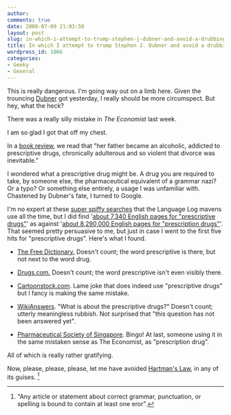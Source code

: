 ```yaml
---
author:
comments: true
date: 2008-07-09 21:03:50
layout: post
slug: in-which-i-attempt-to-trump-stephen-j-dubner-and-avoid-a-drubbing
title: In which I attempt to trump Stephen J. Dubner and avoid a drubbing
wordpress_id: 1066
categories:
- Geeky
- General
---
```


This is really dangerous. I'm going way out on a limb here. Given the trouncing [Dubner](http://freakonomics.blogs.nytimes.com/2008/07/08/dept-of-oops/) got yesterday, I really should be more circumspect. But hey, what the heck?

There was a really silly mistake in _The Economist_ last week.

I am so glad I got that off my chest.

In a [book review](http://www.economist.com/books/displaystory.cfm?story_id=11662237), we read that "her father became an alcoholic, addicted to prescriptive drugs, chronically adulterous and so violent that divorce was inevitable."

I wondered what a prescriptive drug might be. A drug you are required to take, by someone else, the pharmaceutical equivalent of a grammar nazi? Or a typo? Or something else entirely, a usage I was unfamiliar with. Chastened by Dubner's fate, I turned to Google.

I'm no expert at these [super spiffy searches](http://languagelog.ldc.upenn.edu/nll/?p=299) that the Language Log mavens use all the time, but I did find '[about 7,340 English pages for "prescriptive drugs"](http://www.google.it/search?hl=en&client=firefox-a&rls=org.mozilla%3Aen-US%3Aofficial&as_q=&as_epq=prescriptive+drugs&as_oq=&as_eq=&num=10&lr=lang_en&as_filetype=&ft=i&as_sitesearch=&as_qdr=all&as_rights=&as_occt=any&cr=&as_nlo=&as_nhi=&safe=images)' as against '[about 8,290,000 English pages for "prescription drugs"](http://www.google.it/search?hl=en&client=firefox-a&rls=org.mozilla%3Aen-US%3Aofficial&as_q=&as_epq=prescription+drugs&as_oq=&as_eq=&num=10&lr=lang_en&as_filetype=&ft=i&as_sitesearch=&as_qdr=all&as_rights=&as_occt=any&cr=&as_nlo=&as_nhi=&safe=images)'. That seemed pretty persuasive to me, but just in case I went to the first five hits for "prescriptive drugs". Here's what I found.

	
  * [The Free Dictionary.](http://www.thefreedictionary.com/prescription+drug) Doesn't count; the word prescriptive is there, but not next to the word drug.

	
  * [Drugs.com.](http://www.drugs.com/) Doesn't count; the word prescriptive isn't even visibly there.

	
  * [Cartoonstock.com](http://www.cartoonstock.com/directory/p/prescriptive_drugs.asp). Lame joke that does indeed use "prescriptive drugs" but I fancy is making the same mistake.

	
  * [WikiAnswers](http://wiki.answers.com/Q/What_is_about_the_prescriptive_drugs). "What is about the prescriptive drugs?" Doesn't count; utterly meaningless rubbish. Not surprised that "this question has not been answered yet".

	
  * [Pharmaceutical Society of Singapore](http://www.pss.org.sg/main/content/view/47/2/). Bingo! At last, someone using it in the same mistaken sense as The Economist, as "prescription drug".

All of which is really rather gratifying.

Now, please, please, please, let me have avoided [Hartman's Law](http://itre.cis.upenn.edu/~myl/languagelog/archives/002035.html), in any of its guises. [^fn1]

[^fn1]: "Any article or statement about correct grammar, punctuation, or spelling is bound to contain at least one eror". 

